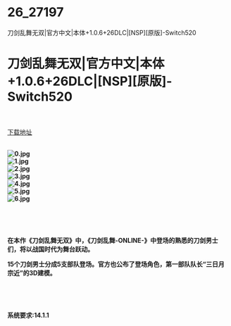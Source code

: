 # 26_27197
刀剑乱舞无双|官方中文|本体+1.0.6+26DLC|[NSP][原版]-Switch520
# 刀剑乱舞无双|官方中文|本体+1.0.6+26DLC|[NSP][原版]-Switch520
 <br/></br>
[下载地址](https://www.switch520.cc/article/27197 "下载地址")
<br/></br>

<p><strong><img title="0.jpg" src="https://www.switch520.cc/muke_img/2022_02_17_91b5abaf1814d.jpg" alt="0.jpg"></strong><br>
<strong><img title="1.jpg" src="https://www.switch520.cc/muke_img/2022_02_17_b115968fc16a5.jpg" alt="1.jpg"></strong><br>
<strong><img title="2.jpg" src="https://www.switch520.cc/muke_img/2022_02_17_d4990b350a638.jpg" alt="2.jpg"></strong><br>
<strong><img title="3.jpg" src="https://www.switch520.cc/muke_img/2022_02_17_95327944db689.jpg" alt="3.jpg"></strong><br>
<strong><img title="4.jpg" src="https://www.switch520.cc/muke_img/2022_02_17_cc0d6fce45fa7.jpg" alt="4.jpg"></strong><br>
<strong><img title="5.jpg" src="https://www.switch520.cc/muke_img/2022_02_17_67fdd2e26d53a.jpg" alt="5.jpg"></strong><br>
<strong><img title="6.jpg" src="https://www.switch520.cc/muke_img/2022_02_17_efa7542e596fb.jpg" alt="6.jpg">&nbsp;</strong></p>
<p>&nbsp;</p>
<p>&nbsp;</p>
<p><strong>在本作《刀剑乱舞无双》中，《刀剑乱舞-ONLINE-》中登场的熟悉的刀剑男士们，将以战国时代为舞台跃动。</strong></p>
<p><strong>15个刀剑男士分成5支部队登场。官方也公布了登场角色，第一部队队长“三日月宗近”的3D建模。</strong></p>
<p>&nbsp;</p>
<p>&nbsp;</p>
<p><strong>系统要求:14.1.1</strong></p>



